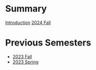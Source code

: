 # Summary

[Introduction](./introduction.md)
[2024 Fall](./2024_fall.md)

# Previous Semesters

- [2023 Fall](./2023_fall.md)
- [2023 Spring](./2023_spring.md)
